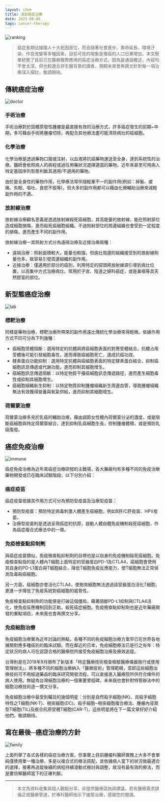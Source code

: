 ```yaml
---
layout: item
title: 淺談癌症治療
date: 2021-08-08
tags: cancer-therapy
---
```


![ranking](https://i.imgur.com/bBDqgFT.jpg)

> 癌症長期佔據國人十大死因首位，而且隨著社會進步、壽命延長、環境汙染、作息改變等多種因素，目前可見的現象是罹癌的人口日漸增加，本文簡單統整了目前已在醫療實際應用的癌症治療方式，因為是通論概述，內容均不會太深，但也較適合非生醫背景的讀者，預期未來會再撰文針對每一項治療深入探討，敬請期待。

## 傳統癌症治療

![doctor](https://i.imgur.com/1qgii12.jpg)

### 手術治療

手術治療對於固體原發性腫瘤是最直接有效的治療方式，許多癌症發生的前期~中期，多可藉由手術將腫瘤切除，再配合其他療法盡可能清除病灶的癌細胞。

### 化學治療

化學治療是透過藥物口服或注射，以血液將抗癌藥物運送至全身，達到系統性的治療。醫師會依照病人的病程或過往用藥狀況選擇適當的藥物，近年來甚至可用病人特定基因序列型態判斷其適用/不適用的藥物。

由於是全身性的藥物作用，化學療法常伴隨輕重不一的副作用(例如：掉髮、痠痛、失眠、嘔吐、食慾不振等)，但大多的副作用都可以藉由化療輔助治療來減輕副作用的不適。

### 放射線治療

放射線治療顧名思義是透過放射線殺死癌細胞，其高能量的放射線，能在照射部位造成細胞損傷，進而殺死癌細胞組織。不過照射部位的周邊組織也會受到一定程度的損傷，進而產生不同的副作用。

放射線治療一其照射方式分為遠隔治療及近接治療兩種：

- 遠隔治療：照射面積較大，能量也較強，但病灶周邊的組織接受到的放射線劑量也多，故容易引發周邊組織的副作用。
- 近接治療：僅適用於部分的癌別，利用特定的探頭將放射線源引導到病灶位置，以高集中方式治療病灶。常用於子宮、陰道之婦科癌症，或是鼻咽等具天然腔室的部位。

## 新型態癌症治療

![lab](https://i.imgur.com/OJYKBm8.jpg)

### 標靶治療

同樣是藥物治療，標靶治療所帶來的副作用遠比傳統化學治療來得輕微。依據作用方式不同可分為下列幾種：

- 癌細胞受體阻斷：選用特定的抗體與將癌細胞表面的對應受體結合，抗體占用受體後可能引發細胞毒性，進而導致癌細胞死亡，達成抗癌功效。
- 酵素蛋白功能抑制：選用特定抗體與癌細胞表面的特定酵素蛋白結合，抑制癌細胞訊息傳遞或代謝功能，進而抑制其細胞增生。
- 癌細胞訊息傳遞阻斷：以特定物質干擾癌細胞訊息傳遞路徑，進而產生細胞毒性或抑制其細胞增生。
- 癌細胞組織新生抑制：以特定物質抑制腫瘤組織新生周邊血管，導致腫瘤組織無法有效獲得營養與氧氣供給，進而抑制其細胞增生。

### 荷爾蒙治療

荷爾蒙治療多見於乳癌的輔助治療，藉由調節女性體內荷爾蒙分泌的濃度，或是阻斷癌細胞與特定荷爾蒙結合，達到抑制乳癌細胞生長，控制腫瘤體積，或是預防乳癌復發。

## 癌症免疫治療

![immune](https://i.imgur.com/lIVdjeB.jpg)

癌症免疫治療為近年來癌症治療研發的主戰場，各大藥廠均有多種不同的免疫治療藥物開發或已在臨床試驗階段，以下分別介紹：

### 癌症疫苗

癌症疫苗依據其作用方式可分為預防型疫苗及治療型疫苗：

- 預防型疫苗：預防特定病毒刺激人體產生癌細胞，例如B肝/C肝疫苗、HPV疫苗。
- 治療型疫苗則是透過呈現癌症的抗原，啟動人體自體免疫機制殺死癌細胞，作為癌症複合式療法中的一環。

### 免疫檢查點抑制劑

與癌症疫苗類似，免疫檢查點抑制劑的目標也是以自身的免疫機制殺死癌細胞。免疫檢查點指的是人體內T細胞上面特定的受器蛋白PD-1及CTLA4，癌細胞會使用其自身的PD-L1蛋白與T細胞結合，降低T細胞免疫反應能力，使T細胞無法正常偵測及毒殺癌細胞。

另一方面，癌細胞亦會活化CTLA4，使樹突細胞無法透過該受器蛋白活化T細胞，更進一步降低了免疫系統對癌細胞的威脅性。

免疫檢查點抑制劑的功能便是打破這個僵局，藉著阻斷PD-L1抑制與CTLA4活化，使免疫反應機制回到正軌，殺死癌症細胞。免疫檢查點抑制劑也是近年藥廠開發的重點項目，未來我也會再撰文分享。

### 免疫細胞治療

免疫細胞治療實為近年討論的熱點，各種不同的免疫細胞治療方案早已在世界各地展開對應多種癌別的臨床試驗。而在鄰近的日本，免疫細胞療法已是行之有年：特定狀況的病人可在認證合格的醫療院所接受免疫細胞治療及療效追蹤。

台灣則是在2018年9月頒布了新版本「特定醫療技術檢查檢驗醫療儀器施行或使用管理辦法」，將多種不同的細胞治療納入「醫療技術」管理範疇，意即這些細胞治療技術可不用經過藥品的臨床研究開發流程，可以直接進入醫療院所供符合條件的病人使用。無疑為台灣細胞治療的一個重要里程碑，未來我也會針對特管辦法中的細胞治療技術逐一撰文分享。

免疫細胞治療中最受到矚目的幾個明星：分別是自然殺手細胞(NK)、具殺手細胞特性之T細胞(NK-T)、樹突細胞(DC)、殺手細胞─樹突細胞複合療法、腫瘤內浸潤型T細胞(TIL)及嵌合抗原受體T細胞(CAR-T)，這些明星將在下一篇文章好好介紹他們，敬請期待。

## 寫在最後─癌症治療的方針

![family](https://i.imgur.com/vOVixzW.jpg)

上面列舉了各式各樣的癌症治療方案，但事實上目前腫瘤科醫師實務上大多不會單純僅使用單一種治療，多是以複合式的療法搭配，並依據病人當下的狀況做最適合的選擇，接著再追蹤後續的病程持續滾動式檢討與調整，故沒有最有效的療法，而是要信賴醫師當下的正確判斷。

---

> 本文為資料收集與個人觀點分享，非提供醫療諮詢與建議，若有醫療需求請循正規醫療管道，於專科醫師指示下接受治療，感謝您的閱讀。
